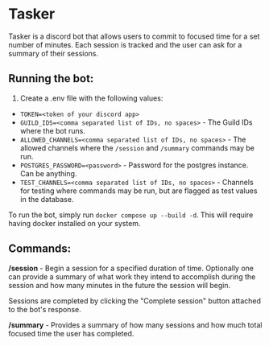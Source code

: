 
# Tasker
Tasker is a discord bot that allows users to commit to focused time for a set number of minutes. Each session is tracked and the user can ask for a summary of their sessions.

## Running the bot:
1) Create a .env file with the following values:

 - `TOKEN=<token of your discord app>` 
 - `GUILD_IDS=<comma separated list of IDs, no spaces>` - The Guild IDs where the bot runs.
 - `ALLOWED_CHANNELS=<comma separated list of IDs, no spaces>` - The allowed channels where the `/session` and `/summary` commands may be run.
 - `POSTGRES_PASSWORD=<password>` - Password for the postgres instance. Can be anything.
 - `TEST_CHANNELS=<comma separated list of IDs, no spaces>` - Channels for testing where commands may be run, but are flagged as test values in the database.

To run the bot, simply run `docker compose up --build -d`. This will require having docker installed on your system.

## Commands:
**/session** - Begin a session for a specified duration of time. Optionally one can provide a summary of what work they intend to accomplish during the session and how many minutes in the future the session will begin.

Sessions are completed by clicking the "Complete session" button attached to the bot's response.

**/summary** - Provides a summary of how many sessions and how much total focused time the user has completed.